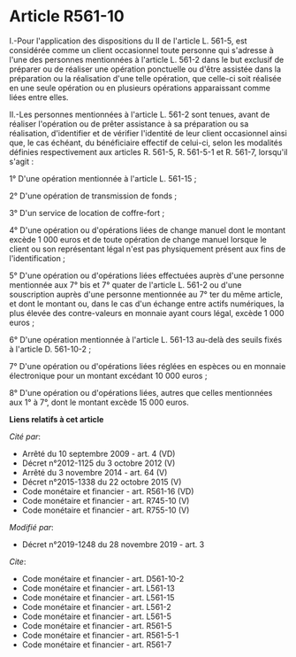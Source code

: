 # Article R561-10

I.-Pour l'application des dispositions du II de l'article L. 561-5, est considérée comme un client occasionnel toute personne
qui s'adresse à l'une des personnes mentionnées à l'article L. 561-2 dans le but exclusif de préparer ou de réaliser une
opération ponctuelle ou d'être assistée dans la préparation ou la réalisation d'une telle opération, que celle-ci soit
réalisée en une seule opération ou en plusieurs opérations apparaissant comme liées entre elles. 

II.-Les personnes mentionnées à l'article L. 561-2 sont tenues, avant de réaliser l'opération ou de prêter assistance à sa
préparation ou sa réalisation, d'identifier et de vérifier l'identité de leur client occasionnel ainsi que, le cas échéant,
du bénéficiaire effectif de celui-ci, selon les modalités définies respectivement aux articles R. 561-5, R. 561-5-1 et R.
561-7, lorsqu'il s'agit : 

1° D'une opération mentionnée à l'article L. 561-15 ; 

2° D'une opération de transmission de fonds ; 

3° D'un service de location de coffre-fort ; 

4° D'une opération ou d'opérations liées de change manuel dont le montant excède 1 000 euros et de toute opération de change
manuel lorsque le client ou son représentant légal n'est pas physiquement présent aux fins de l'identification ; 

5° D'une opération ou d'opérations liées effectuées auprès d'une personne mentionnée aux 7° bis et 7° quater de l'article L.
561-2 ou d'une souscription auprès d'une personne mentionnée au 7° ter du même article, et dont le montant ou, dans le cas
d'un échange entre actifs numériques, la plus élevée des contre-valeurs en monnaie ayant cours légal, excède 1 000 euros ; 

6° D'une opération mentionnée à l'article L. 561-13 au-delà des seuils fixés à l'article D. 561-10-2 ; 

7° D'une opération ou d'opérations liées réglées en espèces ou en monnaie électronique pour un montant excédant 10 000
euros ; 

8° D'une opération ou d'opérations liées, autres que celles mentionnées aux 1° à 7°, dont le montant excède 15 000 euros.

**Liens relatifs à cet article**

_Cité par_:

  - Arrêté du 10 septembre 2009 - art. 4 (VD)
  - Décret n°2012-1125 du 3 octobre 2012 (V)
  - Arrêté du 3 novembre 2014 - art. 64 (V)
  - Décret n°2015-1338 du 22 octobre 2015 (V)
  - Code monétaire et financier - art. R561-16 (VD)
  - Code monétaire et financier - art. R745-10 (V)
  - Code monétaire et financier - art. R755-10 (V)

_Modifié par_:

  - Décret n°2019-1248 du 28 novembre 2019 - art. 3

_Cite_:

  - Code monétaire et financier - art. D561-10-2
  - Code monétaire et financier - art. L561-13
  - Code monétaire et financier - art. L561-15
  - Code monétaire et financier - art. L561-2
  - Code monétaire et financier - art. L561-5
  - Code monétaire et financier - art. R561-5
  - Code monétaire et financier - art. R561-5-1
  - Code monétaire et financier - art. R561-7
